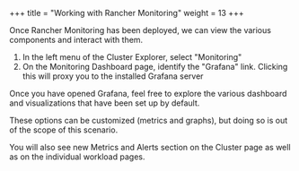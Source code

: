 +++
title = "Working with Rancher Monitoring"
weight = 13
+++

Once Rancher Monitoring has been deployed, we can view the various components and interact with them.

1. In the left menu of the Cluster Explorer, select "Monitoring"
2. On the Monitoring Dashboard page, identify the "Grafana" link. Clicking this will proxy you to the installed Grafana server

Once you have opened Grafana, feel free to explore the various dashboard and visualizations that have been set up by default.

These options can be customized (metrics and graphs), but doing so is out of the scope of this scenario.

You will also see new Metrics and Alerts section on the Cluster page as well as on the individual workload pages.
